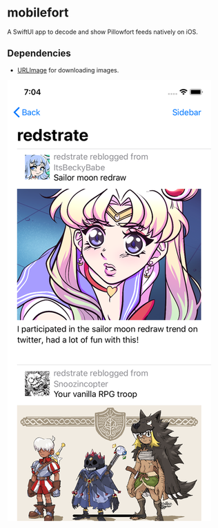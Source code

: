 # mobilefort
A SwiftUI app to decode and show Pillowfort feeds natively on iOS.

## Dependencies
* [URLImage](https://github.com/dmytro-anokhin/url-image) for downloading images.

![example result](https://raw.githubusercontent.com/redstrate/mobilefort/master/misc/screenshot.png)
